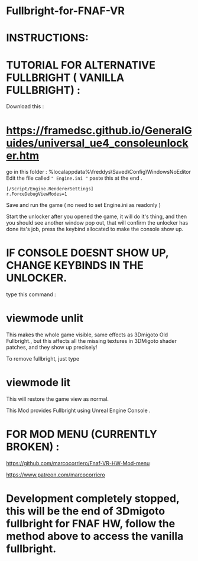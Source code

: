 # Fullbright-for-FNAF-VR

# INSTRUCTIONS:
# TUTORIAL FOR ALTERNATIVE FULLBRIGHT ( VANILLA FULLBRIGHT) :
Download this :
# https://framedsc.github.io/GeneralGuides/universal_ue4_consoleunlocker.htm
go in this folder : %localappdata%\freddys\Saved\Config\WindowsNoEditor\
Edit the file called `" Engine.ini "`
paste this at the end .

    [/Script/Engine.RendererSettings]                                                              
    r.ForceDebugViewModes=1

Save and run the game ( no need to set Engine.ini  as readonly )

Start the unlocker after you opened the game, it will do it's thing, and then you should see another window pop out, that will confirm the unlocker has done its's job, press the keybind allocated to make the console show up.

# IF CONSOLE DOESNT SHOW UP, CHANGE KEYBINDS IN THE UNLOCKER.

type this command :

# viewmode unlit

This makes the whole game visible, same effects as 3Dmigoto Old Fullbright., but this affects all the missing textures in 3DMigoto shader patches, and they show up precisely! 

To remove fullbright, just type

# viewmode lit

This will restore the game view as normal.

This Mod provides Fullbright using Unreal Engine Console .

# FOR MOD MENU (CURRENTLY BROKEN) : 
https://github.com/marcocorriero/Fnaf-VR-HW-Mod-menu


https://www.patreon.com/marcocorriero

# Development completely stopped, this will be the end of 3Dmigoto fullbright for FNAF HW, follow the method above to access the vanilla fullbright.
